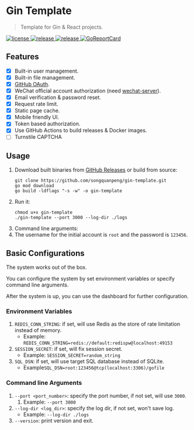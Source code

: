 # Gin Template
> Template for Gin & React projects.

<p>
  <a href="https://raw.githubusercontent.com/songquanpeng/gin-template/main/LICENSE">
    <img src="https://img.shields.io/github/license/songquanpeng/gin-template?color=brightgreen" alt="license">
  </a>
  <a href="https://github.com/songquanpeng/gin-template/releases/latest">
    <img src="https://img.shields.io/github/v/release/songquanpeng/gin-template?color=brightgreen&include_prereleases" alt="release">
  </a>
  <a href="https://github.com/songquanpeng/gin-template/releases/latest">
    <img src="https://img.shields.io/github/downloads/songquanpeng/gin-template/total?color=brightgreen&include_prereleases" alt="release">
  </a>
  <a href="https://goreportcard.com/report/github.com/songquanpeng/go-file">
    <img src="https://goreportcard.com/badge/github.com/songquanpeng/gin-template" alt="GoReportCard">
  </a>
</p>

## Features
+ [x] Built-in user management.
+ [x] Built-in file management.
+ [x] [GitHub OAuth](https://github.com/settings/applications/new).
+ [x] WeChat official account authorization (need [wechat-server](https://github.com/songquanpeng/wechat-server)).
+ [x] Email verification & password reset.
+ [x] Request rate limit.
+ [x] Static page cache.
+ [x] Mobile friendly UI.
+ [x] Token based authorization.
+ [x] Use GitHub Actions to build releases & Docker images.
+ [ ] Turnstile CAPTCHA

## Usage
1. Download built binaries from [GitHub Releases](https://github.com/songquanpeng/gin-template/releases/latest) or build from source:
   ```shell
   git clone https://github.com/songquanpeng/gin-template.git
   go mod download
   go build -ldflags "-s -w" -o gin-template
   ````
2. Run it: 
   ```shell
   chmod u+x gin-template
   ./gin-template --port 3000 --log-dir ./logs
   ```
3. Command line arguments:
4. The username for the initial account is `root` and the password is `123456`.

## Basic Configurations
The system works out of the box.

You can configure the system by set environment variables or specify command line arguments.

After the system is up, you can use the dashboard for further configuration.

### Environment Variables
1. `REDIS_CONN_STRING`: if set, will use Redis as the store of rate limitation instead of memory.
   + Example: `REDIS_CONN_STRING=redis://default:redispw@localhost:49153`
2. `SESSION_SECRET`: if set, will fix session secret.
   + Example: `SESSION_SECRET=random_string`
3. `SQL_DSN`: if set, will use target SQL database instead of SQLite.
   + Example`SQL_DSN=root:123456@tcp(localhost:3306)/gofile`

### Command line Arguments
1. `--port <port_number>`: specify the port number, if not set, will use `3000`.
   1. Example: `--port 3000`
2. `--log-dir <log_dir>`: specify the log dir, if not set, won't save log.
   + Example: `--log-dir ./logs`
3. `--version`: print version and exit.